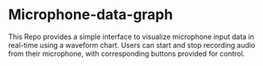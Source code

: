 # Microphone-data-graph
This Repo provides a simple interface to visualize microphone input data in real-time using a waveform chart. Users can start and stop recording audio from their microphone, with corresponding buttons provided for control.
